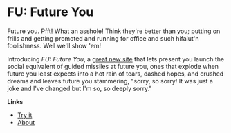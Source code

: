 # FU: Future You

Future you. Pfft! What an asshole! Think they're better than you; putting on frills and getting promoted and running for office and such hifalut'n foolishness. Well we'll show 'em!

Introducing *FU: Future You*, a [great new site](https://mattbierner.github.io/fu-fu) that lets present you launch the social equivalent of guided missiles at future you, ones that explode when future you least expects into a hot rain of tears, dashed hopes, and crushed dreams and leaves future you stammering, "sorry, so sorry! It was just a joke and I've changed but I'm so, so deeply sorry."


**Links**

- [Try it](https://mattbierner.github.io/fu-fu)
- [About](https://blog.mattbierner.com/fu-fu)

